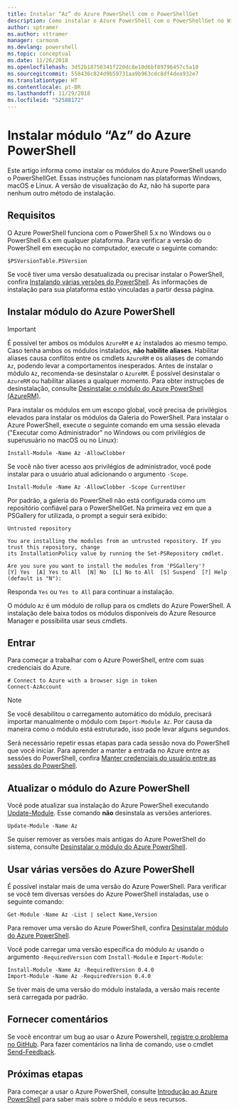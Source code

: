 ```yaml
---
title: Instalar “Az” do Azure PowerShell com o PowerShellGet
description: Como instalar o Azure PowerShell com o PowerShellGet no Windows, macOS e Linux.
author: sptramer
ms.author: sttramer
manager: carmonm
ms.devlang: powershell
ms.topic: conceptual
ms.date: 11/26/2018
ms.openlocfilehash: 3d52b18750341f220dc8e10d6bf89796457c5a10
ms.sourcegitcommit: 558436c824d9b59731aa9b963cdc8df4dea932e7
ms.translationtype: HT
ms.contentlocale: pt-BR
ms.lasthandoff: 11/29/2018
ms.locfileid: "52588172"
---
```

# <a name="install-the-azure-powershell-az-module"></a>Instalar módulo “Az” do Azure PowerShell

Este artigo informa como instalar os módulos do Azure PowerShell usando o PowerShellGet. Essas instruções funcionam nas plataformas Windows, macOS e Linux. A versão de visualização do Az, não há suporte para nenhum outro método de instalação. 

## <a name="requirements"></a>Requisitos

O Azure PowerShell funciona com o PowerShell 5.x no Windows ou o PowerShell 6.x em qualquer plataforma. Para verificar a versão do PowerShell em execução no computador, execute o seguinte comando:

```powershell-interactive
$PSVersionTable.PSVersion
```

Se você tiver uma versão desatualizada ou precisar instalar o PowerShell, confira [Instalando várias versões do PowerShell](https://docs.microsoft.com/en-us/powershell/scripting/setup/installing-powershell?view=powershell-6). As informações de instalação para sua plataforma estão vinculadas a partir dessa página.

## <a name="install-the-azure-powershell-module"></a>Instalar módulo do Azure PowerShell

> [!IMPORTANT]
>
> É possível ter ambos os módulos `AzureRM` e `Az` instalados ao mesmo tempo. Caso tenha ambos os módulos instalados, __não habilite aliases__.
> Habilitar aliases causa conflitos entre os cmdlets `AzureRM` e os aliases de comando `Az`, podendo levar a comportamentos inesperados.
> Antes de instalar o módulo `Az`, recomenda-se desinstalar o `AzureRM`. É possível desinstalar o `AzureRM` ou habilitar aliases a qualquer momento. Para obter instruções de desinstalação, consulte [Desinstalar o módulo do Azure PowerShell (AzureRM)](uninstall-azurerm-ps.md). 

Para instalar os módulos em um escopo global, você precisa de privilégios elevados para instalar os módulos da Galeria do PowerShell. Para instalar o Azure PowerShell, execute o seguinte comando em uma sessão elevada ("Executar como Administrador" no Windows ou com privilégios de superusuário no macOS ou no Linux):

```powershell-interactive
Install-Module -Name Az -AllowClobber
```

Se você não tiver acesso aos privilégios de administrador, você pode instalar para o usuário atual adicionando o argumento `-Scope`.

```powershell-interactive
Install-Module -Name Az -AllowClobber -Scope CurrentUser
```

Por padrão, a galeria do PowerShell não está configurada como um repositório confiável para o PowerShellGet. Na primeira vez em que a PSGallery for utilizada, o prompt a seguir será exibido:

```output
Untrusted repository

You are installing the modules from an untrusted repository. If you trust this repository, change
its InstallationPolicy value by running the Set-PSRepository cmdlet.

Are you sure you want to install the modules from 'PSGallery'?
[Y] Yes  [A] Yes to All  [N] No  [L] No to All  [S] Suspend  [?] Help (default is "N"):
```

Responda `Yes` ou `Yes to All` para continuar a instalação.

O módulo `Az` é um módulo de rollup para os cmdlets do Azure PowerShell. A instalação dele baixa todos os módulos disponíveis do Azure Resource Manager e possibilita usar seus cmdlets.

## <a name="sign-in"></a>Entrar

Para começar a trabalhar com o Azure PowerShell, entre com suas credenciais do Azure.

```powershell-interactive
# Connect to Azure with a browser sign in token
Connect-AzAccount
```

> [!NOTE]
>
> Se você desabilitou o carregamento automático do módulo, precisará importar manualmente o módulo com `Import-Module Az`. Por causa da maneira como o módulo está estruturado, isso pode levar alguns segundos.

Será necessário repetir essas etapas para cada sessão nova do PowerShell que você iniciar. Para aprender a manter a entrada no Azure entre as sessões do PowerShell, confira [Manter credenciais do usuário entre as sessões do PowerShell](context-persistence.md).

## <a name="update-the-azure-powershell-module"></a>Atualizar o módulo do Azure PowerShell

Você pode atualizar sua instalação do Azure PowerShell executando [Update-Module](/powershell/module/powershellget/update-module). Esse comando __não__ desinstala as versões anteriores.

```powershell-interactive
Update-Module -Name Az
```

Se quiser remover as versões mais antigas do Azure PowerShell do sistema, consulte [Desinstalar o módulo do Azure PowerShell](uninstall-azurerm-ps.md).

## <a name="use-multiple-versions-of-azure-powershell"></a>Usar várias versões do Azure PowerShell

É possível instalar mais de uma versão do Azure PowerShell. Para verificar se você tem diversas versões do Azure PowerShell instaladas, use o seguinte comando:

```powershell-interactive
Get-Module -Name Az -List | select Name,Version
```

Para remover uma versão do Azure PowerShell, confira [Desinstalar módulo do Azure PowerShell](uninstall-azurerm-ps.md).

Você pode carregar uma versão específica do módulo `Az` usando o argumento `-RequiredVersion` com `Install-Module` e `Import-Module`:

```powershell-interactive
Install-Module -Name Az -RequiredVersion 0.4.0
Import-Module -Name Az -RequiredVersion 0.4.0
```

Se tiver mais de uma versão do módulo instalada, a versão mais recente será carregada por padrão.

## <a name="provide-feedback"></a>Fornecer comentários

Se você encontrar um bug ao usar o Azure Powershell, [registre o problema no GitHub](https://github.com/Azure/azure-powershell/issues).
Para fazer comentários na linha de comando, use o cmdlet [Send-Feedback](/powershell/module/az.profile/send-feedback).

## <a name="next-steps"></a>Próximas etapas

Para começar a usar o Azure PowerShell, consulte [Introdução ao Azure PowerShell](get-started-azureps.md) para saber mais sobre o módulo e seus recursos.
